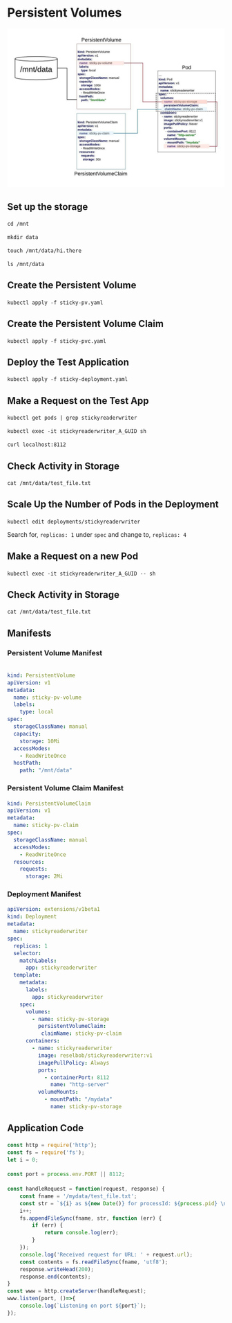 # Persistent Volumes

![Persistent Volumes](./images/PersistentVolumes.jpeg)

## Set up the storage
`cd /mnt`

`mkdir data`

`touch /mnt/data/hi.there`

`ls /mnt/data`

## Create the Persistent Volume

`kubectl apply -f sticky-pv.yaml`

## Create the Persistent Volume Claim

`kubectl apply -f sticky-pvc.yaml`

## Deploy the Test Application

`kubectl apply -f sticky-deployment.yaml`

## Make a Request on the Test App

`kubectl get pods | grep stickyreaderwriter`

`kubectl exec -it stickyreaderwriter_A_GUID sh`

`curl localhost:8112`

## Check Activity in Storage

`cat /mnt/data/test_file.txt`

## Scale Up the Number of Pods in the Deployment

`kubectl edit deployments/stickyreaderwriter`

Search for, `replicas: 1` under `spec` and change to, `replicas: 4`

## Make a Request on a new Pod

`kubectl exec -it stickyreaderwriter_A_GUID -- sh`

## Check Activity in Storage

`cat /mnt/data/test_file.txt`

## Manifests

### Persistent Volume Manifest
```yaml

kind: PersistentVolume
apiVersion: v1
metadata:
  name: sticky-pv-volume
  labels:
    type: local
spec:
  storageClassName: manual
  capacity:
    storage: 10Mi
  accessModes:
    - ReadWriteOnce
  hostPath:
    path: "/mnt/data"

```

### Persistent Volume Claim Manifest
```yaml
kind: PersistentVolumeClaim
apiVersion: v1
metadata:
  name: sticky-pv-claim
spec:
  storageClassName: manual
  accessModes:
    - ReadWriteOnce
  resources:
    requests:
      storage: 2Mi

```


###  Deployment Manifest
```yaml
apiVersion: extensions/v1beta1
kind: Deployment
metadata:
  name: stickyreaderwriter
spec:
  replicas: 1
  selector:
    matchLabels:
      app: stickyreaderwriter
  template:
    metadata:
      labels:
        app: stickyreaderwriter
    spec:
      volumes:
        - name: sticky-pv-storage
          persistentVolumeClaim:
           claimName: sticky-pv-claim
      containers:
        - name: stickyreaderwriter
          image: reselbob/stickyreaderwriter:v1
          imagePullPolicy: Always
          ports:
            - containerPort: 8112
              name: "http-server"
          volumeMounts:
            - mountPath: "/mydata"
              name: sticky-pv-storage

```

## Application Code

```javascript
const http = require('http');
const fs = require('fs');
let i = 0;

const port = process.env.PORT || 8112;

const handleRequest = function(request, response) {
    const fname = '/mydata/test_file.txt';
    const str = `${i} as ${new Date()} for processId: ${process.pid} \n`;
    i++;
    fs.appendFileSync(fname, str, function (err) {
        if (err) {
            return console.log(err);
        }
    });
    console.log('Received request for URL: ' + request.url);
    const contents = fs.readFileSync(fname, 'utf8');
    response.writeHead(200);
    response.end(contents);
}
const www = http.createServer(handleRequest);
www.listen(port, ()=>{
    console.log(`Listening on port ${port}`);
});
```
